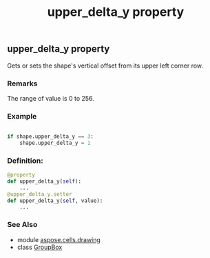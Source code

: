 ﻿---
title: upper_delta_y property
second_title: Aspose.Cells for Python via .NET API References
description: 
type: docs
weight: 1130
url: /aspose.cells.drawing/groupbox/upper_delta_y/
is_root: false
---

## upper_delta_y property


Gets or sets the shape's vertical offset from its upper left corner row.

### Remarks 


The range of value is 0 to 256.

### Example 


```python

if shape.upper_delta_y == 3:
    shape.upper_delta_y = 1

```
### Definition:
```python
@property
def upper_delta_y(self):
    ...
@upper_delta_y.setter
def upper_delta_y(self, value):
    ...
```

### See Also
* module [aspose.cells.drawing](../../)
* class [GroupBox](/cells/python-net/aspose.cells.drawing/groupbox)

